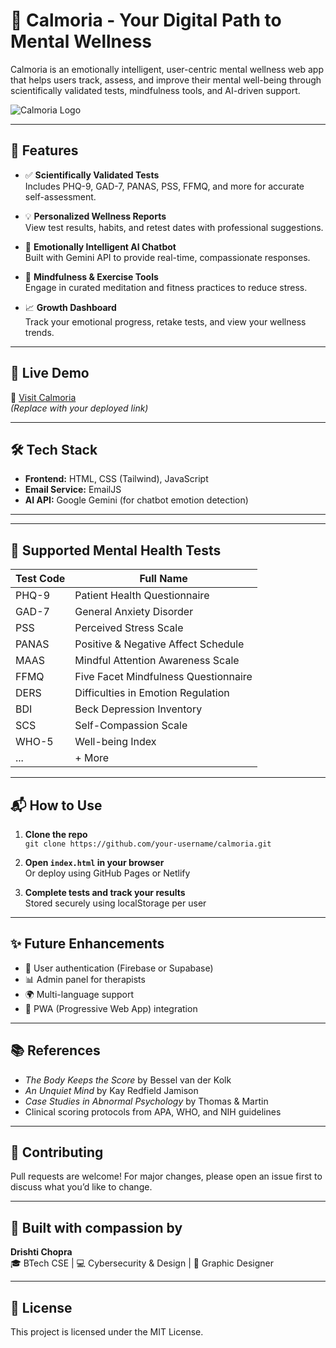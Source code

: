 # 🧘 Calmoria - Your Digital Path to Mental Wellness

Calmoria is an emotionally intelligent, user-centric mental wellness web app that helps users track, assess, and improve their mental well-being through scientifically validated tests, mindfulness tools, and AI-driven support.

![Calmoria Logo](./assets/logo.png) <!-- Add your actual logo path here -->

---

## 🌿 Features

- ✅ **Scientifically Validated Tests**  
  Includes PHQ-9, GAD-7, PANAS, PSS, FFMQ, and more for accurate self-assessment.

- 💡 **Personalized Wellness Reports**  
  View test results, habits, and retest dates with professional suggestions.

- 🤖 **Emotionally Intelligent AI Chatbot**  
  Built with Gemini API to provide real-time, compassionate responses.

- 🧠 **Mindfulness & Exercise Tools**  
  Engage in curated meditation and fitness practices to reduce stress.

- 📈 **Growth Dashboard**  
  Track your emotional progress, retake tests, and view your wellness trends.

---

## 🚀 Live Demo

🔗 [Visit Calmoria]((https://drishti-tech2507.github.io/Calmoria/))  
*(Replace with your deployed link)*

---

## 🛠️ Tech Stack

- **Frontend:** HTML, CSS (Tailwind), JavaScript  
- **Email Service:** EmailJS  
- **AI API:** Google Gemini (for chatbot emotion detection)

---

---

## 🧪 Supported Mental Health Tests

| Test Code  | Full Name |
|------------|-----------|
| PHQ-9      | Patient Health Questionnaire |
| GAD-7      | General Anxiety Disorder |
| PSS        | Perceived Stress Scale |
| PANAS      | Positive & Negative Affect Schedule |
| MAAS       | Mindful Attention Awareness Scale |
| FFMQ       | Five Facet Mindfulness Questionnaire |
| DERS       | Difficulties in Emotion Regulation |
| BDI        | Beck Depression Inventory |
| SCS        | Self-Compassion Scale |
| WHO-5      | Well-being Index |
| ...        | + More |

---

## 📬 How to Use

1. **Clone the repo**  
   `git clone https://github.com/your-username/calmoria.git`

2. **Open `index.html` in your browser**  
   Or deploy using GitHub Pages or Netlify

3. **Complete tests and track your results**  
   Stored securely using localStorage per user

---

## ✨ Future Enhancements

- 🔐 User authentication (Firebase or Supabase)
- 📊 Admin panel for therapists
- 🌍 Multi-language support
- 📱 PWA (Progressive Web App) integration

---

## 📚 References

- *The Body Keeps the Score* by Bessel van der Kolk  
- *An Unquiet Mind* by Kay Redfield Jamison  
- *Case Studies in Abnormal Psychology* by Thomas & Martin  
- Clinical scoring protocols from APA, WHO, and NIH guidelines

---

## 🙌 Contributing

Pull requests are welcome! For major changes, please open an issue first to discuss what you’d like to change.

---

## 🧠 Built with compassion by  
**Drishti Chopra**  
🎓 BTech CSE | 💻 Cybersecurity & Design | 🎨 Graphic Designer

---

## 📄 License

This project is licensed under the MIT License.
